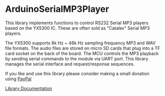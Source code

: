 # ArduinoSerialMP3Player

This library implements functions to control RS232 Serial MP3 players based 
on the YX5300 IC. These are often sold as "Catalex" Serial MP3 players.

The YX5300 supports 8k Hz ~ 48k Hz sampling frequency MP3 and WAV file formats. The audio files
are stored on micro SD cards that plug into a TF card socket on the back of the board. The MCU
controls the MP3 playback by sending serial commands to the module via UART port. This library 
manages the serial interface and request/response sequences.

If you like and use this library please consider making a small donation using [PayPal](https://paypal.me/MajicDesigns/4USD)

[Library Documentation](https://MajicDesigns.github.io/MD_YX5300/)
